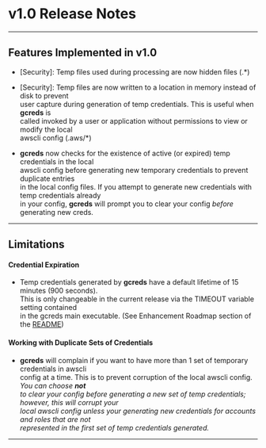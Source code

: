 # v1.0 Release Notes
* * * 

## Features Implemented in v1.0

* [Security]: Temp files used during processing are now hidden files (.*)

* [Security]: Temp files are now written to a location in memory instead of disk to prevent  
user capture during generation of temp credentials. This is useful when **gcreds** is  
called invoked by a user or application without permissions to view or modify the local  
awscli config (.aws/*)

* **gcreds** now checks for the existence of active (or expired) temp credentials in the local  
awscli config before generating new temporary credentials to prevent duplicate entries  
in the local config files.  If you attempt to generate new credentials with temp credentials already  
in your config, **gcreds** will prompt you to clear your config _before_ generating new creds.

* * *

## Limitations

#### Credential Expiration

* Temp credentials generated by **gcreds** have a default lifetime of 15 minutes (900 seconds).  
This is only changeable in the current release via the TIMEOUT variable setting contained  
in the gcreds main executable.  (See Enhancement Roadmap section of the [README](../README.md))

#### Working with Duplicate Sets of Credentials

* **gcreds** will complain if you want to have more than 1 set of temporary credentials in awscli  
config at a time. This is to prevent corruption of the local awscli config.  _You can choose **not**  
to clear your config before generating a new set of temp credentials; however, this will corrupt your  
local awscli config unless your generating new credentials for accounts and roles that are not  
represented in the first set of temp credentials generated._

* * *